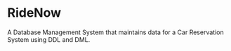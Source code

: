 # RideNow
A Database Management System that maintains data for a Car Reservation System using DDL and DML.
